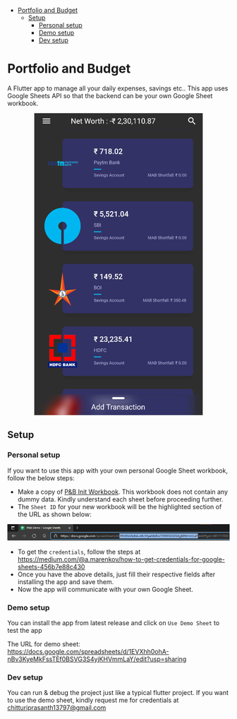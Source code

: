 - [Portfolio and Budget](#portfolio-and-budget)
  - [Setup](#setup)
    - [Personal setup](#personal-setup)
    - [Demo setup](#demo-setup)
    - [Dev setup](#dev-setup)

# Portfolio and Budget

A Flutter app to manage all your daily expenses, savings etc.. This app uses Google Sheets API so that the backend can be your own Google Sheet workbook.

<p align="center">
<img src="https://github.com/Kanna727/PnB/blob/main/screenshots/app.png" alt="Screenshot"/>
</p>

## Setup

### Personal setup

If you want to use this app with your own personal Google Sheet workbook, follow the below steps:

- Make a copy of [P&B Init Workbook](https://docs.google.com/spreadsheets/d/1Thh0Zx8Y6ScLy5CqNcgxB5-oOg9QGwxVKqEaEIT6sXI/edit?usp=sharing). This workbook does not contain any dummy data. Kindly understand each sheet before proceeding further.
- The `Sheet ID` for your new workbook will be the highlighted section of the URL as shown below:

<p align="center">
<img src="https://github.com/Kanna727/PnB/blob/main/screenshots/SheetID.png" alt="SheetID"/>
</p>

- To get the `credentials`, follow the steps at https://medium.com/@a.marenkov/how-to-get-credentials-for-google-sheets-456b7e88c430
- Once you have the above details, just fill their respective fields after installing the app and save them.
- Now the app will communicate with your own Google Sheet.

### Demo setup

You can install the app from latest release and click on `Use Demo Sheet` to test the app

The URL for demo sheet: https://docs.google.com/spreadsheets/d/1EVXhh0ohA-nBv3KyeMkFssTEf0BSVG3S4yjKHVmmLaY/edit?usp=sharing

### Dev setup

You can run & debug the project just like a typical flutter project. If you want to use the demo sheet, kindly request me for credentials at chitturiprasanth13797@gmail.com

